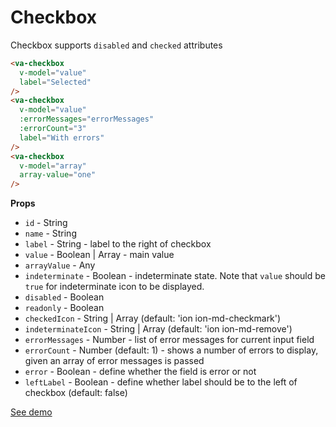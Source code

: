 # Checkbox

Сheckbox supports `disabled` and `checked` attributes

```html
<va-checkbox
  v-model="value"
  label="Selected"
/>
<va-checkbox
  v-model="value"
  :errorMessages="errorMessages"
  :errorCount="3"
  label="With errors"
/>
<va-checkbox
  v-model="array"
  array-value="one"
/>
```

**Props**
* `id` - String
* `name` - String
* `label` - String - label to the right of checkbox
* `value` - Boolean | Array - main value
* `arrayValue` - Any
* `indeterminate` - Boolean - indeterminate state. Note that `value` should be `true` for indeterminate icon to be displayed.
* `disabled` - Boolean
* `readonly` - Boolean
* `checkedIcon` - String | Array (default: 'ion ion-md-checkmark')
* `indeterminateIcon` - String | Array (default: 'ion ion-md-remove')
* `errorMessages` - Number - list of error messages for current input field
* `errorCount` - Number (default: 1) - shows a number of errors to display, given an array of error messages is passed
* `error` - Boolean - define whether the field is error or not
* `leftLabel` - Boolean - define whether label should be to the left of checkbox (default: false)

[See demo](http://vuestic.epicmax.co/#/admin/forms/form-elements)
